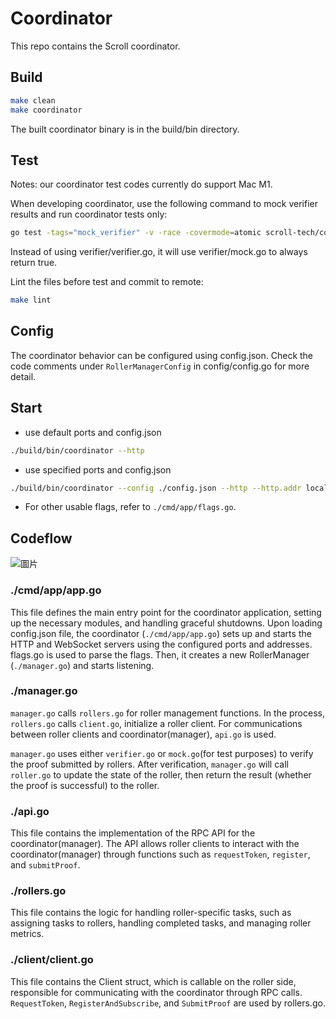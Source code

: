 # Coordinator

This repo contains the Scroll coordinator.

## Build

```bash
make clean
make coordinator
```
The built coordinator binary is in the build/bin directory.

## Test

Notes: our coordinator test codes currently do support Mac M1.

When developing coordinator, use the following command to mock verifier results and run coordinator tests only:

```bash
go test -tags="mock_verifier" -v -race -covermode=atomic scroll-tech/coordinator/...
```
Instead of using verifier/verifier.go, it will use verifier/mock.go to always return true.

Lint the files before test and commit to remote:

```bash
make lint
```

## Config

The coordinator behavior can be configured using config.json. Check the code comments under `RollerManagerConfig` in config/config.go for more detail.

## Start

* use default ports and config.json

```bash
./build/bin/coordinator --http
```

* use specified ports and config.json

```bash
./build/bin/coordinator --config ./config.json --http --http.addr localhost --http.port 8390
```

* For other usable flags, refer to `./cmd/app/flags.go`.

## Codeflow

![圖片](https://user-images.githubusercontent.com/5474709/234186392-452c638e-aada-4431-8d33-d7bbefa6e7d3.png)

### ./cmd/app/app.go

This file defines the main entry point for the coordinator application, setting up the necessary modules, and handling graceful shutdowns. Upon loading config.json file, the coordinator (`./cmd/app/app.go`) sets up and starts the HTTP and WebSocket servers using the configured ports and addresses. flags.go is used to parse the flags.
Then, it creates a new RollerManager (`./manager.go`) and starts listening.

### ./manager.go
`manager.go` calls `rollers.go` for roller management functions. In the process, `rollers.go` calls `client.go`, initialize a roller client.  For communications between roller clients and coordinator(manager), `api.go` is used.

`manager.go` uses either `verifier.go` or `mock.go`(for test purposes) to verify the proof submitted by rollers. After verification, `manager.go` will call `roller.go` to update the state of the roller, then return the result (whether the proof is successful) to the roller.

### ./api.go

This file contains the implementation of the RPC API for the coordinator(manager). The API allows roller clients to interact with the coordinator(manager) through functions such as `requestToken`, `register`, and `submitProof`.

### ./rollers.go

This file contains the logic for handling roller-specific tasks, such as assigning tasks to rollers, handling completed tasks, and managing roller metrics.

### ./client/client.go

This file contains the Client struct, which is callable on the roller side, responsible for communicating with the coordinator through RPC calls. `RequestToken`, `RegisterAndSubscribe`, and `SubmitProof` are used by rollers.go.
